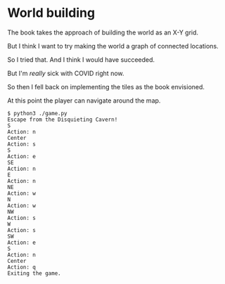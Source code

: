 # World building

The book takes the approach of building the world as an X-Y grid.

But I think I want to try making the world a graph of connected locations.

So I tried that. And I think I would have succeeded.

But I'm *really* sick with COVID right now.

So then I fell back on implementing the tiles as the book envisioned.

At this point the player can navigate around the map.

```shell
$ python3 ./game.py
Escape from the Disquieting Cavern!
S
Action: n
Center
Action: s
S
Action: e
SE
Action: n
E
Action: n
NE
Action: w
N
Action: w
NW
Action: s
W
Action: s
SW
Action: e
S
Action: n
Center
Action: q
Exiting the game.
```
